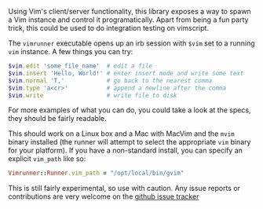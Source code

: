 Using Vim's client/server functionality, this library exposes a way to spawn a
Vim instance and control it programatically. Apart from being a fun party
trick, this could be used to do integration testing on vimscript.

The `vimrunner` executable opens up an irb session with `$vim` set to a running
`vim` instance. A few things you can try:

``` ruby
$vim.edit 'some_file_name'  # edit a file
$vim.insert 'Hello, World!' # enter insert mode and write some text
$vim.normal 'T,'            # go back to the nearest comma
$vim.type 'a<cr>'           # append a newline after the comma
$vim.write                  # write file to disk
```

For more examples of what you can do, you could take a look at the specs, they
should be fairly readable.

This should work on a Linux box and a Mac with MacVim and the `mvim` binary
installed (the runner will attempt to select the appropriate `vim` binary for
your platform). If you have a non-standard install, you can specify an explicit
`vim_path` like so:

```ruby
Vimrunner::Runner.vim_path = "/opt/local/bin/gvim"
```

This is still fairly experimental, so use with caution. Any issue reports or
contributions are very welcome on the
[github issue tracker](https://github.com/AndrewRadev/Vimrunner/issues)

